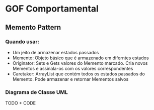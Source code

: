 # GOF Comportamental

## Memento Pattern

### Quando usar:

- Um jeito de armazenar estados passados
- Memento: Objeto básico que é armazenado em diferntes estados
- Originator: Sets e Gets valores do Memento marcado. Cria novos Mementos e assinala-os com os valores correspondentes
- Caretaker: ArrayList que contém todos os estados passados do Memento. Pode armazenar e retornar Mementos salvos


### Diagrama de Classe UML
TODO + CODE
